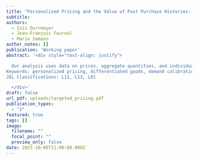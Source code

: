 ```yaml
---
title: "Personalized Pricing and the Value of Past Purchase Histories: An Empirical Perspective"
subtitle:
authors:
  - Isis Durrmeyer
  - Jean-François Fournel
  - Mario Samano
author_notes: []
publication: 'Working paper'
abstract: '<div style="text-align: justify">

  Our analysis uses data on prices, aggregate quantities, and individual purchase histories from a large supermarket chain in the U.S. and an empirical model to represent grocery shopping by consumers and the supermarket pricing strategies. We estimate demand for 24 product categories and recover supermarket marginal costs consistent with the observed uniform price setting. With the estimated distribution of preferences in hand, we simulate the information acquisition by the supermarket from purchase histories, assuming that the supermarket uses Bayes’s rule to update its priors about consumers’ preferences. We then evaluate how profitable it is to set personalized prices using the information contained in purchase histories and the consequences for consumer surplus. Our results show that price personalization leads to an increase in profits of around 4% in all categories. We find that the effect on consumers is mostly redistributive, with a small number of consumers experiencing large losses and a large number of consumers experiencing small gains.
Keywords: personalized pricing, differentiated goods, demand calibration, price competition.
JEL Classifications: L11, L13, L81

  </div>'
draft: false
url_pdf: uploads/targeted_pricing.pdf
publication_types:
  - "2"
featured: true
tags: []
image:
  filename: ""
  focal_point: ""
  preview_only: false
date: 2025-10-06T11:00:00.000Z
---
```

